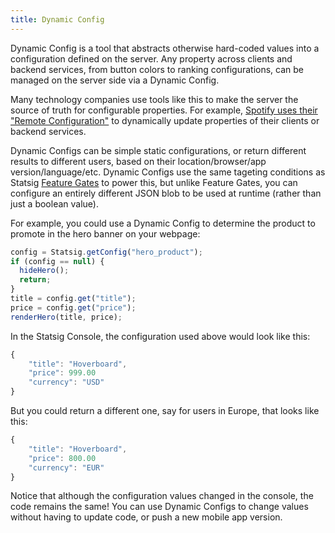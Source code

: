 ```yaml
---
title: Dynamic Config
---
```


Dynamic Config is a tool that abstracts otherwise hard-coded values into a configuration defined on the server. Any property across clients and backend services, from button colors to ranking configurations, can be managed on the server side via a Dynamic Config.

Many technology companies use tools like this to make the server the source of truth for configurable properties. For example, [Spotify uses their "Remote Configuration"](https://engineering.atspotify.com/2020/10/29/spotifys-new-experimentation-platform-part-1/) to dynamically update properties of their clients or backend services.

Dynamic Configs can be simple static configurations, or return different results to different users, based on their location/browser/app version/language/etc. Dynamic Configs use the same tageting conditions as Statsig [Feature Gates](/console/featureGates/introduction) to power this, but unlike Feature Gates, you can configure an entirely different JSON blob to be used at runtime (rather than just a boolean value).

For example, you could use a Dynamic Config to determine the product to promote in the hero banner on your webpage:

```js
config = Statsig.getConfig("hero_product");
if (config == null) {
  hideHero();
  return;
}
title = config.get("title");
price = config.get("price");
renderHero(title, price);
```

In the Statsig Console, the configuration used above would look like this:

```js
{
    "title": "Hoverboard",
    "price": 999.00
    "currency": "USD"
}
```

But you could return a different one, say for users in Europe, that looks like this:

```js
{
    "title": "Hoverboard",
    "price": 800.00
    "currency": "EUR"
}
```

Notice that although the configuration values changed in the console, the code remains the same! You can use Dynamic Configs to change values without having to update code, or push a new mobile app version.
